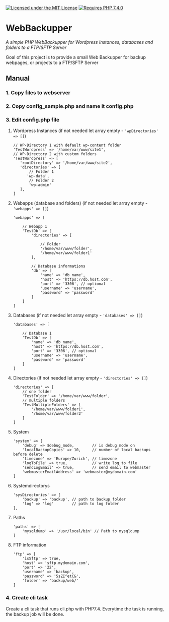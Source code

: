 [![Licensed under the MIT License](https://img.shields.io/badge/License-MIT-blue.svg)](https://github.com/lbuchs/WebAuthn/blob/master/LICENSE)
[![Requires PHP 7.4.0](https://img.shields.io/badge/PHP-7.4.0-green.svg)](https://php.net)

# WebBackupper
*A simple PHP WebBackupper for Wordpress Instances, databases and folders to a FTP/SFTP Server*

Goal of this project is to provide a small Web Backupper for backup webpages, or projects to a FTP/SFTP Server 

## Manual
### 1. Copy files to webserver
### 2. Copy config_sample.php and name it config.php
### 3. Edit config.php file 
1. Wordpress Instances (if not needed let array empty - ```'wpDirectories' => []```)
    ```
    // WP-Directory 1 with default wp-content folder
   'TestWordpress' => '/home/var/www/site1',
   // WP-Directory 2 with custom folders
   'TestWordpress' => [
       'rootDirectory' => '/home/var/www/site2',
       'directories' => [
           // Folder 1
          'wp-data',
           // Folder 2
           'wp-admin'
       ],
   ]
    ```
2. Webapps (database and folders) (if not needed let array empty - ```'webapps' => []```)
    ```
    'webapps' => [
   
        // Webapp 1
        'TestDb' => [
            'directories' => [
            
                // Folder
                '/home/var/www/folder',
                '/home/var/www/folder1'
            ],
   
            // Database informations
            'db' => [
                'name' => 'db_name',
                'host' => 'https://db.host.com',
                'port' => '3306', // optional
                'username' => 'username',
                'password' => 'password'
            ]
        ]
   ]
   ```
3. Databases (if not needed let array empty - ```'databases' => []```)
    ```
    'databases' => [
    
        // Database 1
        'TestDb' => [
            'name' => 'db_name',
            'host' => 'https://db.host.com',
            'port' => '3306', // optional
            'username' => 'username',
            'password' => 'password'
        ]
   ]
   ```
4. Directories (if not needed let array empty - ```'directories' => []```)
    ```
    'directories' => [
        // one folder
        'TestFolder' => '/home/var/www/folder',
        // multiple folders
        'TestMultipleFolders' => [
            '/home/var/www/folder1',
            '/home/var/www/folder2'
        ]
    ]
   ```
5. System
    ```
    'system' => [
        'debug' => $debug_mode,        // is debug mode on
        'localBackupCopies' => 10,     // number of local backups before delete
        'timezone' => 'Europe/Zurich', // timezone
        'logToFile' => true,           // write log to file
        'sendLogEmail' => true,        // send email to webmaster
        'webmasterEmailAddress' => 'webmaster@mydomain.com'
    ]
   ```
6. Systemdirectorys
    ```
    'sysDirectories' => [
        'backup' => 'backup', // path to backup folder
        'log' => 'log'        // path to log folder
    ],
   ```
7. Paths
    ```
    'paths' => [
        'mysqldump' => '/usr/local/bin' // Path to mysqldump
   ]
   ```
8. FTP information
    ```
    'ftp' => [
        'isSftp' => true,
        'host' => 'sftp.mydomain.com',
        'port' => '22',
        'username' => 'backup',
        'password' => '5sZI^etC&',
        'folder' => 'backup/web/'
   ]
   ```

### 4. Create cli task
Create a cli task that runs cli.php with PHP7.4. Everytime the task is running, the backup job will be done.
